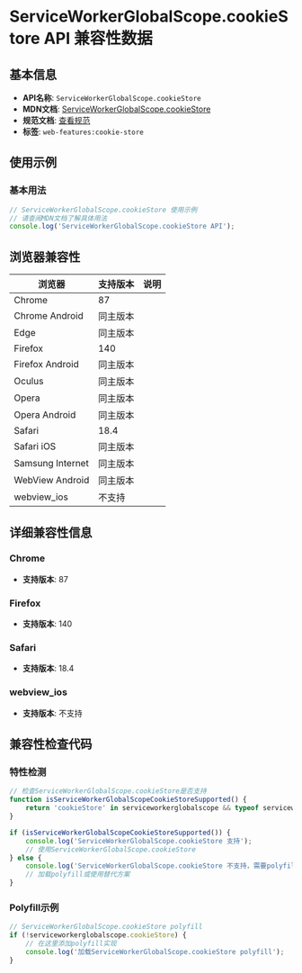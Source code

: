 # ServiceWorkerGlobalScope.cookieStore API 兼容性数据

## 基本信息

- **API名称**: `ServiceWorkerGlobalScope.cookieStore`
- **MDN文档**: [ServiceWorkerGlobalScope.cookieStore](https://developer.mozilla.org/docs/Web/API/ServiceWorkerGlobalScope/cookieStore)
- **规范文档**: [查看规范](https://cookiestore.spec.whatwg.org/#dom-serviceworkerglobalscope-cookiestore)
- **标签**: `web-features:cookie-store`

## 使用示例

### 基本用法

```javascript
// ServiceWorkerGlobalScope.cookieStore 使用示例
// 请查阅MDN文档了解具体用法
console.log('ServiceWorkerGlobalScope.cookieStore API');
```

## 浏览器兼容性

| 浏览器 | 支持版本 | 说明 |
|--------|----------|------|
| Chrome | 87 |  |
| Chrome Android | 同主版本 |  |
| Edge | 同主版本 |  |
| Firefox | 140 |  |
| Firefox Android | 同主版本 |  |
| Oculus | 同主版本 |  |
| Opera | 同主版本 |  |
| Opera Android | 同主版本 |  |
| Safari | 18.4 |  |
| Safari iOS | 同主版本 |  |
| Samsung Internet | 同主版本 |  |
| WebView Android | 同主版本 |  |
| webview_ios | 不支持 |  |

## 详细兼容性信息

### Chrome

- **支持版本**: 87

### Firefox

- **支持版本**: 140

### Safari

- **支持版本**: 18.4

### webview_ios

- **支持版本**: 不支持

## 兼容性检查代码

### 特性检测

```javascript
// 检查ServiceWorkerGlobalScope.cookieStore是否支持
function isServiceWorkerGlobalScopeCookieStoreSupported() {
    return 'cookieStore' in serviceworkerglobalscope && typeof serviceworkerglobalscope.cookieStore === 'function';
}

if (isServiceWorkerGlobalScopeCookieStoreSupported()) {
    console.log('ServiceWorkerGlobalScope.cookieStore 支持');
    // 使用ServiceWorkerGlobalScope.cookieStore
} else {
    console.log('ServiceWorkerGlobalScope.cookieStore 不支持，需要polyfill');
    // 加载polyfill或使用替代方案
}
```

### Polyfill示例

```javascript
// ServiceWorkerGlobalScope.cookieStore polyfill
if (!serviceworkerglobalscope.cookieStore) {
    // 在这里添加polyfill实现
    console.log('加载ServiceWorkerGlobalScope.cookieStore polyfill');
}
```


